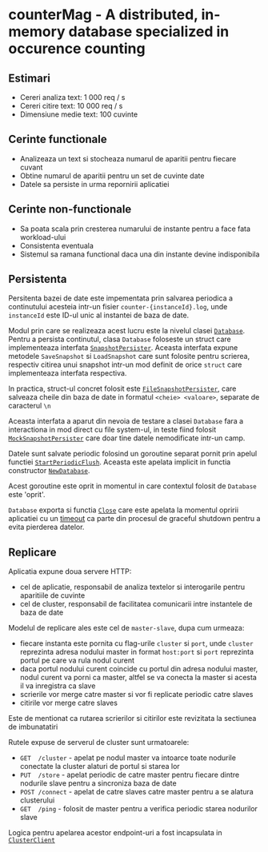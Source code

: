 # counterMag - A distributed, in-memory database specialized in occurence counting

## Estimari

- Cereri analiza text: 1 000 req / s
- Cereri citire text:  10 000 req / s
- Dimensiune medie text: 100 cuvinte

## Cerinte functionale

- Analizeaza un text si stocheaza numarul de aparitii pentru fiecare cuvant
- Obtine numarul de aparitii pentru un set de cuvinte date
- Datele sa persiste in urma repornirii aplicatiei

## Cerinte non-functionale

- Sa poata scala prin cresterea numarului de instante pentru a face fata workload-ului
- Consistenta eventuala
- Sistemul sa ramana functional daca una din instante devine indisponibila


## Persistenta

Persitenta bazei de date este impementata prin salvarea periodica a continutului acesteia intr-un fisier `counter-{instanceId}.log`, unde `instanceId` este ID-ul unic al instantei de baza de date.

Modul prin care se realizeaza acest lucru este la nivelul clasei [`Database`](/internal/database/database.go#L77). Pentru a persista continutul, clasa `Database` foloseste un struct care implementeaza interfata [`SnapshotPersister`](/internal/database/snapshot.go#L11). Aceasta interfata expune metodele `SaveSnapshot` si `LoadSnapshot` care sunt folosite pentru scrierea, respectiv citirea unui snapshot intr-un mod definit de orice `struct` care implementeaza interfata respectiva.

In practica, struct-ul concret folosit este [`FileSnapshotPersister`](/internal/database/snapshot.go#L16), care salveaza cheile din baza de date in formatul `<cheie> <valoare>`, separate de caracterul `\n`

Aceasta interfata a aparut din nevoia de testare a clasei `Database` fara a interactiona in mod direct cu file system-ul, in teste fiind folosit [`MockSnapshotPersister`](/internal/database/snapshot.go#L71) care doar tine datele nemodificate intr-un camp.

Datele sunt salvate periodic folosind un goroutine separat pornit prin apelul functiei [`StartPeriodicFlush`](/internal/database/database.go#L90). Aceasta este apelata implicit in functia constructor [`NewDatabase`](/internal/database/database.go#L18).

Acest goroutine este oprit in momentul in care contextul folosit de `Database` este 'oprit'.

`Database` exporta si functia [`Close`](/internal/database/database.go#L106) care este apelata la momentul opririi aplicatiei cu un [timeout](/cmd/countermag/main.go#L78) ca parte din procesul de graceful shutdown pentru a evita pierderea datelor.


## Replicare

Aplicatia expune doua servere HTTP:
- cel de aplicatie, responsabil de analiza textelor si interogarile pentru aparitiile de cuvinte
- cel de cluster, responsabil de facilitatea comunicarii intre instantele de baza de date

Modelul de replicare ales este cel de `master-slave`, dupa cum urmeaza:
- fiecare instanta este pornita cu flag-urile `cluster` si `port`, unde `cluster` reprezinta adresa nodului master in format `host:port` si `port` reprezinta portul pe care va rula nodul curent
- daca portul nodului curent coincide cu portul din adresa nodului master, nodul curent va porni ca master, altfel se va conecta la master si acesta il va inregistra ca slave
- scrierile vor merge catre master si vor fi replicate periodic catre slaves
- citirile vor merge catre slaves

Este de mentionat ca rutarea scrierilor si citirilor este revizitata la sectiunea de imbunatatiri

Rutele expuse de serverul de cluster sunt urmatoarele:
- `GET  /cluster` - apelat pe nodul master va intoarce toate nodurile conectate la cluster alaturi de portul si starea lor
- `PUT  /store` - apelat periodic de catre master pentru fiecare dintre nodurile slave pentru a sincroniza baza de date
- `POST /connect` - apelat de catre slaves catre master pentru a se alatura clusterului
- `GET  /ping` - folosit de master pentru a verifica periodic starea nodurilor slave

Logica pentru apelarea acestor endpoint-uri a fost incapsulata in [`ClusterClient`](/internal/cluster/client.go#L11)

